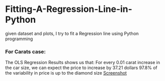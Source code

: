 # Fitting-A-Regression-Line-in-Python
given dataset and plots, I try to fit a Regression line using Python programming

### For Carats case:
The OLS Regression Results shows us that:
For every 0.01 carat increase in the car size, we can expect the price to increase by 37.21 dollars
97.8% of the variability in price is up to the diamond size
[Screenshot](Figure_1.png)